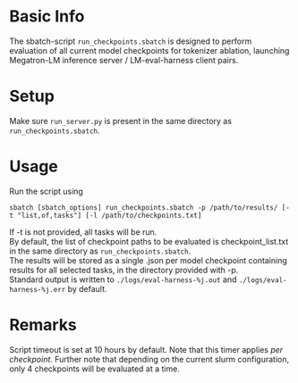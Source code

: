 # Basic Info

The sbatch-script `run_checkpoints.sbatch` is designed to perform evaluation of all current model checkpoints for tokenizer ablation, launching Megatron-LM inference server / LM-eval-harness client pairs.

# Setup

Make sure `run_server.py` is present in the same directory as `run_checkpoints.sbatch`.

# Usage

Run the script using

```
sbatch [sbatch_options] run_checkpoints.sbatch -p /path/to/results/ [-t "list,of,tasks"] [-l /path/to/checkpoints.txt]
```
If -t is not provided, all tasks will be run.\
By default, the list of checkpoint paths to be evaluated is checkpoint_list.txt in the same directory as `run_checkpoints.sbatch`. \
The results will be stored as a single .json per model checkpoint containing results for all selected tasks, in the directory provided with -p.\
Standard output is written to `./logs/eval-harness-%j.out` and `./logs/eval-harness-%j.err` by default.

# Remarks

Script timeout is set at 10 hours by default. Note that this timer applies _per checkpoint_. Further note that depending on the current slurm configuration, only 4 checkpoints will be evaluated at a time.